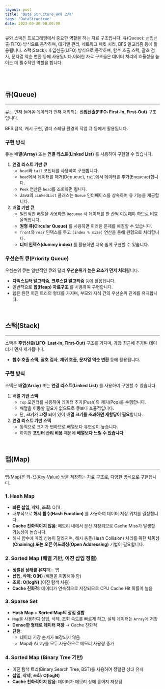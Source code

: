 ```yaml
---
layout: post
title: 'Data Structure_큐와 스택'
tags: 'DataStructrue'
date: 2023-09-30 00:00:00
---
```


큐와 스택은 프로그래밍에서 중요한 역할을 하는 자료 구조입니다.
큐(Queue): 선입선출(FIFO) 방식으로 동작하며, 대기열 관리, 네트워크 패킷 처리, BFS 알고리즘 등에 활용됩니다. 스택(Stack): 후입선출(LIFO) 방식으로 동작하며, 함수 호출 스택, 괄호 검사, 문자열 역순 변환 등에 사용됩니다.이러한 자료 구조들은 데이터 처리의 효율성을 높이는 데 필수적인 역할을 합니다.

<br>
<br>

## **큐(Queue)**

---

큐는 먼저 들어온 데이터가 먼저 처리되는 **선입선출(FIFO: First-In, First-Out)** 구조입니다.

BFS 탐색, 캐시 구현, 멀티 스레딩 환경의 작업 큐 등에서 활용됩니다.

### **구현 방식**

큐는 **배열(Array)** 또는 **연결 리스트(Linked List)** 를 사용하여 구현할 수 있습니다.

1. **연결 리스트 기반 큐**
   - `head`와 `tail` 포인터를 사용하여 구현합니다.
   - `head`에서 데이터를 제거(Dequeue), `tail`에서 데이터를 추가(Enqueue)합니다.
   - `Peek` 연산은 `head`를 조회하면 됩니다.
   - Java의 `LinkedList` 클래스는 `Queue` 인터페이스를 상속하여 큐 기능을 제공합니다.
2. **배열 기반 큐**
   - 일반적인 배열을 사용하면 `Dequeue` 시 데이터를 한 칸씩 이동해야 하므로 비효율적입니다.
   - **원형 큐(Circular Queue)** 를 사용하면 이러한 문제를 해결할 수 있습니다.
   - `front`와 `rear` 인덱스를 두고 `(index % size)` 연산을 통해 원형으로 처리합니다.
   - **더미 인덱스(dummy index)** 를 활용하면 더욱 쉽게 구현할 수 있습니다.

### **우선순위 큐(Priority Queue)**

우선순위 큐는 일반적인 큐와 달리 **우선순위가 높은 요소가 먼저 처리**됩니다.

- **다익스트라 알고리즘**, **크루스칼 알고리즘** 등에 활용됩니다.
- 일반적으로 **힙(Heap) 자료구조** 를 사용하여 구현합니다.
- 힙은 완전 이진 트리의 형태를 가지며, 부모와 자식 간의 우선순위 관계를 유지합니다.

<br>

## **스택(Stack)**

---

스택은 **후입선출(LIFO: Last-In, First-Out)** 구조를 가지며, 가장 최근에 추가된 데이터가 먼저 제거됩니다.

- **함수 호출 스택**, **괄호 검사**, **재귀 호출**, **문자열 역순 변환** 등에 활용됩니다.

### **구현 방식**

스택은 **배열(Array)** 또는 **연결 리스트(Linked List)** 를 사용하여 구현할 수 있습니다.

1. **배열 기반 스택**
   - `Top` 포인터를 사용하여 데이터 추가(Push)와 제거(Pop)를 수행합니다.
   - 배열을 이동할 필요가 없으므로 큐보다 효율적입니다.
   - 단, **크기가 고정** 되어 있어 **배열 크기를 초과하면 재할당이 필요**합니다.
2. **연결 리스트 기반 스택**
   - 동적으로 크기가 변하므로 배열보다 유연성이 높습니다.
   - 하지만 **포인터 관리 비용** 때문에 **배열보다 느릴 수 있습니다**.

<br>

## **맵(Map)**

---

맵(Map)은 키-값(Key-Value) 쌍을 저장하는 자료 구조로, 다양한 방식으로 구현됩니다.

### **1. Hash Map**

- **빠른 삽입, 삭제, 조회**: O(1)
- 내부적으로 **해시 함수(Hash Function)** 를 사용하여 데이터 저장 위치를 결정합니다.
- **Cache 친화적이지 않음**: 메모리 내에서 분산 저장되므로 Cache Miss가 발생할 가능성이 높습니다.
- 해시 함수에 따라 성능이 달라지며, 해시 충돌(Hash Collision) 처리를 위한 **체이닝(Chaining) 또는 오픈 어드레싱(Open Addressing)** 기법이 필요합니다.

### **2. Sorted Map (배열 기반, 이진 삽입 정렬)**

- **정렬된 상태를 유지**하는 맵
- **삽입, 삭제: O(N)** (배열을 이동해야 함)
- **조회: O(logN)** (이진 탐색 사용)
- **Cache 친화적**: 데이터가 연속적으로 저장되므로 CPU Cache Hit 확률이 높음

### **3. Sparse Set**

- **Hash Map + Sorted Map의 장점 결합**
- `Map`을 사용하여 삽입, 삭제, 조회 속도를 빠르게 하고, 실제 데이터는 `Array`에 저장
- **Dense한 형태로 데이터 저장** → Cache 친화적
- **단점**:
  - 데이터 저장 순서가 보장되지 않음
  - Map과 Array를 모두 사용하므로 메모리 사용량 증가

### **4. Sorted Map (Binary Tree 기반)**

- 이진 탐색 트리(Binary Search Tree, BST)를 사용하여 정렬된 상태 유지
- **삽입, 삭제, 조회: O(logN)**
- **Cache 친화적이지 않음**: 데이터가 메모리 상에 흩어져 저장됨
